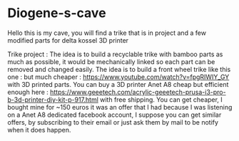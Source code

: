 # Diogene-s-cave
Hello this is my cave, you will find a trike that is in project and a few modified parts for delta kossel 3D printer

Trike project : The idea is to build a recyclable trike with bamboo parts as much as possible, it would be mechanically linked so each part can be removed and changed easily. The idea is to build a front wheel trike like this one : but much cheaper : https://www.youtube.com/watch?v=fpgRIWIY_GY with 3D printed parts.
You can buy a 3D printer Anet A8 cheap but efficient enough here : https://www.geeetech.com/acrylic-geeetech-prusa-i3-pro-b-3d-printer-diy-kit-p-917.html with free shipping. You can get cheaper, I bought mine for ~150 euros it was an offer that I had because I was listening on a Anet A8 dedicated facebook account, I suppose you can get similar offers, by subscribing to their email or just ask them by mail to be notify when it does happen.
